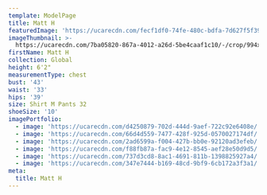 ```yaml
---
template: ModelPage
title: Matt H
featuredImage: 'https://ucarecdn.com/fecf1df0-74fe-480c-bdfa-7d627f5f399f/'
imageThumbnail: >-
  https://ucarecdn.com/7ba05820-867a-4012-a26d-5be4caaf1c10/-/crop/994x1232/1028,0/-/preview/
firstName: Matt H
collection: Global
height: 6'2"
measurementType: chest
bust: '43'
waist: '33'
hips: '39'
size: Shirt M Pants 32
shoeSize: '10'
imagePortfolio:
  - image: 'https://ucarecdn.com/d4250879-702d-444d-9aef-722c92e6408e/'
  - image: 'https://ucarecdn.com/66d4d559-7477-428f-925d-0570027174df/'
  - image: 'https://ucarecdn.com/2ad6599a-f004-427b-bb0e-92120ad3efeb/'
  - image: 'https://ucarecdn.com/f88fb87a-fac9-4e12-8545-aef28e50d9d5/'
  - image: 'https://ucarecdn.com/737d3cd8-8ac1-4691-811b-1398825927a4/'
  - image: 'https://ucarecdn.com/347e7444-b169-48cd-9bf9-6cb172a3f3a1/'
meta:
  title: Matt H
---
```


